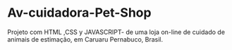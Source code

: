 # Av-cuidadora-Pet-Shop
Projeto com HTML ,CSS y JAVASCRIPT-  de uma loja on-line de cuidado de animais de estimação, em Caruaru Pernabuco, Brasil.

